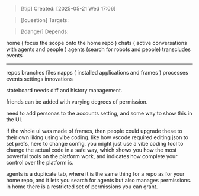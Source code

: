 
>[!tip] Created: [2025-05-21 Wed 17:06]

>[!question] Targets: 

>[!danger] Depends: 

home ( focus the scope onto the home repo )
chats ( active conversations with agents and people )
agents (search for robots and people)
transcludes
events

---

repos
branches 
files
napps ( installed applications and frames )
processes
events
settings
innovations



stateboard needs diff and history management.

friends can be added with varying degrees of permission.

need to add personas to the accounts setting, and some way to show this in the UI.

if the whole ui was made of frames, then people could upgrade these to their own liking using vibe coding.  like how vscode required editing json to set prefs, here to change config, you might just use a vibe coding tool to change the actual code in a safe way, which shows you how the most powerful tools on the platform work, and indicates how complete your control over the platform is.

agents is a duplicate tab, where it is the same thing for a repo as for your home repo, and it lets you search for agents but also manages permissions.  in home there is a restricted set of permissions you can grant.